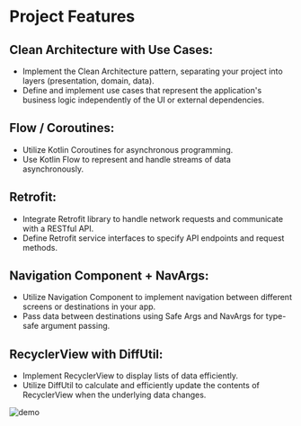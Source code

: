 # Project Features

## Clean Architecture with Use Cases:
- Implement the Clean Architecture pattern, separating your project into layers (presentation, domain, data).
- Define and implement use cases that represent the application's business logic independently of the UI or external dependencies.

## Flow / Coroutines:
- Utilize Kotlin Coroutines for asynchronous programming.
- Use Kotlin Flow to represent and handle streams of data asynchronously.

## Retrofit:
- Integrate Retrofit library to handle network requests and communicate with a RESTful API.
- Define Retrofit service interfaces to specify API endpoints and request methods.

## Navigation Component + NavArgs:
- Utilize Navigation Component to implement navigation between different screens or destinations in your app.
- Pass data between destinations using Safe Args and NavArgs for type-safe argument passing.

## RecyclerView with DiffUtil:
- Implement RecyclerView to display lists of data efficiently.
- Utilize DiffUtil to calculate and efficiently update the contents of RecyclerView when the underlying data changes.

![demo](https://github.com/Tonistark92/Task/assets/86676102/0d372a50-c454-448a-aa87-95d0c5d085a0)
